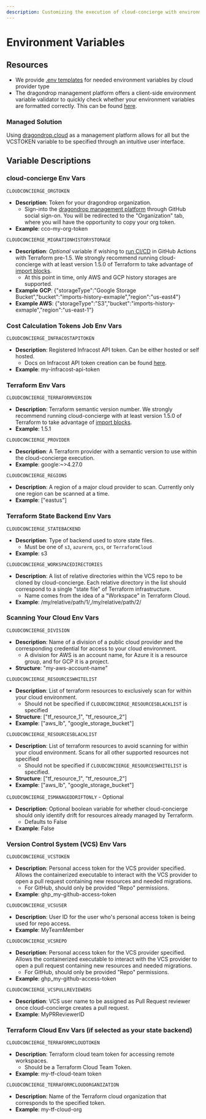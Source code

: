 ```yaml
---
description: Customizing the execution of cloud-concierge with environment variables
---
```


# Environment Variables

## Resources

* We provide [.env templates](https://github.com/dragondrop-cloud/cloud-concierge/tree/dev/examples/environments) for needed environment variables by cloud provider type
* The dragondrop management platform offers a client-side environment variable validator to quickly check whether your environment variables are formatted correctly. This can be found [here](https://app.dragondrop.cloud/env-var-validator).

### Managed Solution

Using [dragondrop.cloud](https://app.dragondrop.cloud) as a management platform allows for all but the VCSTOKEN variable to be specified through an intuitive user interface.

## Variable Descriptions

### cloud-concierge Env Vars

`CLOUDCONCIERGE_ORGTOKEN`

* **Description**: Token for your dragondrop organization.
  * Sign-into the [dragondrop management platform](https://app.dragondrop.cloud) through GitHub social sign-on. You will be redirected to the "Organization" tab, where you will have the opportunity to copy your org token.
* **Example**: cco-my-org-token

`CLOUDCONCIERGE_MIGRATIONHISTORYSTORAGE`

* **Description**: _Optional_ variable if wishing to [run CI/CD](running-imports-with-ci-cd.md) in GitHub Actions with Terraform pre-1.5. We strongly recommend running cloud-concierge with at least version 1.5.0 of Terraform to take advantage of [import blocks](https://dragondrop.cloud/2023/06/13/terraform-1-5-xs-import-block/).
  * At this point in time, only AWS and GCP history storages are supported.
* **Example** **GCP**: {"storageType":"Google Storage Bucket","bucket":"imports-history-exmaple","region":"us-east4"}
* **Example AWS**: {"storageType":"S3","bucket":"imports-history-exmaple","region":"us-east-1"}&#x20;

### Cost Calculation Tokens Job Env Vars

`CLOUDCONCIERGE_INFRACOSTAPITOKEN`

* **Description**: Registered Infracost API token. Can be either hosted or self hosted.
  * Docs on Infracost API token creation can be found [here](https://github.com/infracost/cloud-pricing-api).
* **Example**: my-infracost-api-token

### Terraform Env Vars

`CLOUDCONCIERGE_TERRAFORMVERSION`

* **Description**: Terraform semantic version number. We strongly recommend running cloud-concierge with at least version 1.5.0 of Terraform to take advantage of [import blocks](https://dragondrop.cloud/2023/06/13/terraform-1-5-xs-import-block/).
* **Example**: 1.5.1

`CLOUDCONCIERGE_PROVIDER`

* **Description**: A Terraform provider with a semantic version to use within the cloud-concierge execution.
* **Example**: google:\~>4.27.0

`CLOUDCONCIERGE_REGIONS`

* **Description**: A region of a major cloud provider to scan. Currently only one region can be scanned at a time.
* **Example**: \["eastus"]

### Terraform State Backend Env Vars

`CLOUDCONCIERGE_STATEBACKEND`

* **Description**: Type of backend used to store state files.
  * Must be one of `s3`, `azurerm`, `gcs`, or  `TerraformCloud`&#x20;
* **Example**: s3

`CLOUDCONCIERGE_WORKSPACEDIRECTORIES`

* **Description**: A list of relative directories within the VCS repo to be cloned by cloud-concierge. Each relative directory in the list should correspond to a single "state file" of Terraform infrastructure.
  * Name comes from the idea of a "Workspace" in Terraform Cloud.
* **Example**: /my/relative/path/1/,/my/relative/path/2/

### Scanning Your Cloud Env Vars

`CLOUDCONCIERGE_DIVISION`

* **Description**: Name of a division of a public cloud provider and the corresponding credential for access to your cloud environment.
  * A division for AWS is an account name, for Azure it is a resource group, and for GCP it is a project.
* **Structure**: "my-aws-account-name"

`CLOUDCONCIERGE_RESOURCESWHITELIST`

* **Description**: List of terraform resources to exclusively scan for within your cloud environment.
  * Should not be specified if `CLOUDCONCIERGE_RESOURCESBLACKLIST` is specified
* **Structure**: \["tf\_resource\_1", "tf\_resource\_2"]
* **Example**: \["aws\_lb", "google\_storage\_bucket"]

`CLOUDCONCIERGE_RESOURCESBLACKLIST`

* **Description**: List of terraform resources to avoid scanning for within your cloud environment. Scans for all other supported resources not specified
  * Should not be specified if `CLOUDCONCIERGE_RESOURCESWHITELIST` is specified.
* **Structure**: \["tf\_resource\_1", "tf\_resource\_2"]
* **Example**: \["aws\_lb", "google\_storage\_bucket"]

`CLOUDCONCIERGE_ISMANAGEDDRIFTONLY` - Optional

* **Description**: Optional boolean variable for whether cloud-concierge should only identify drift for resources already managed by Terraform.
  * Defaults to False
* **Example**: False

### Version Control System (VCS) Env Vars

`CLOUDCONCIERGE_VCSTOKEN`

* **Description**: Personal access token for the VCS provider specified. Allows the containerized executable to interact with the VCS provider to open a pull request containing new resources and needed migrations.
  * For GitHub, should only be provided "Repo" permissions.
* **Example**: ghp\_my-github-access-token

`CLOUDCONCIERGE_VCSUSER`

* **Description**: User ID for the user who's personal access token is being used for repo access.
* **Example**: MyTeamMember

`CLOUDCONCIERGE_VCSREPO`

* **Description**: Personal access token for the VCS provider specified. Allows the containerized executable to interact with the VCS provider to open a pull request containing new resources and needed migrations.
  * For GitHub, should only be provided "Repo" permissions.
* **Example**: ghp\_my-github-access-token

`CLOUDCONCIERGE_VCSPULLREVIEWERS`

* **Description**: VCS user name to be assigned as  Pull Request reviewer once cloud-concierge creates a pull request.
* **Example**: MyPRReviewerID

### Terraform Cloud Env Vars (if selected as your state backend)

`CLOUDCONCIERGE_TERRAFORMCLOUDTOKEN`

* **Description**: Terraform cloud team token for accessing remote workspaces.
  * Should be a Terraform Cloud Team Token.
* **Example**: my-tf-cloud-team token

`CLOUDCONCIERGE_TERRAFORMCLOUDORGANIZATION`

* **Description**: Name of the Terraform cloud organization that corresponds to the specified token.
* **Example**: my-tf-cloud-org
